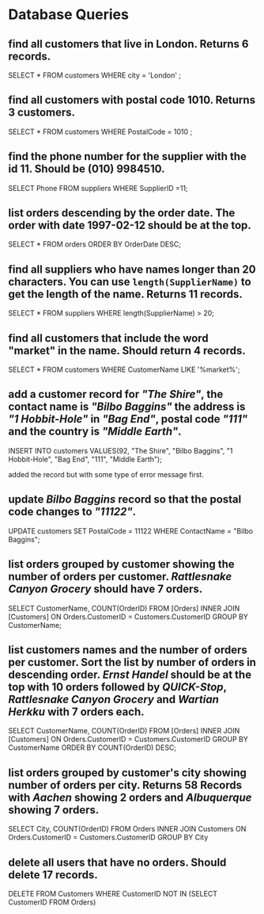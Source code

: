# Database Queries

## find all customers that live in London. Returns 6 records.
SELECT  * FROM customers WHERE city = 'London' ;

## find all customers with postal code 1010. Returns 3 customers.
SELECT  * FROM customers WHERE PostalCode = 1010 ;
## find the phone number for the supplier with the id 11. Should be (010) 9984510.
SELECT  Phone FROM suppliers WHERE SupplierID =11;
## list orders descending by the order date. The order with date 1997-02-12 should be at the top.
SELECT * FROM orders ORDER BY OrderDate DESC;
## find all suppliers who have names longer than 20 characters. You can use `length(SupplierName)` to get the length of the name. Returns 11 records.
SELECT * FROM suppliers WHERE length(SupplierName) > 20;
## find all customers that include the word "market" in the name. Should return 4 records.
SELECT * FROM customers WHERE CustomerName LIKE '%market%';
## add a customer record for _"The Shire"_, the contact name is _"Bilbo Baggins"_ the address is _"1 Hobbit-Hole"_ in _"Bag End"_, postal code _"111"_ and the country is _"Middle Earth"_.
INSERT INTO customers VALUES(92, "The Shire", "Bilbo Baggins", "1 Hobbit-Hole", "Bag End", "111", "Middle Earth");

added the record but with some type of error message first. 
## update _Bilbo Baggins_ record so that the postal code changes to _"11122"_.
UPDATE customers SET PostalCode = 11122 WHERE ContactName = "Bilbo Baggins";
## list orders grouped by customer showing the number of orders per customer. _Rattlesnake Canyon Grocery_ should have 7 orders.
SELECT CustomerName, COUNT(OrderID) FROM [Orders] INNER JOIN [Customers] ON Orders.CustomerID = Customers.CustomerID GROUP BY CustomerName;
## list customers names and the number of orders per customer. Sort the list by number of orders in descending order. _Ernst Handel_ should be at the top with 10 orders followed by _QUICK-Stop_, _Rattlesnake Canyon Grocery_ and _Wartian Herkku_ with 7 orders each.
SELECT CustomerName, COUNT(OrderID) FROM [Orders] INNER JOIN [Customers] ON Orders.CustomerID = Customers.CustomerID GROUP BY CustomerName ORDER BY COUNT(OrderID) DESC;
## list orders grouped by customer's city showing number of orders per city. Returns 58 Records with _Aachen_ showing 2 orders and _Albuquerque_ showing 7 orders.
SELECT City, COUNT(OrderID) FROM Orders INNER JOIN Customers ON Orders.CustomerID = Customers.CustomerID GROUP BY City 
## delete all users that have no orders. Should delete 17 records.
DELETE FROM Customers WHERE CustomerID NOT IN (SELECT CustomerID FROM Orders)
